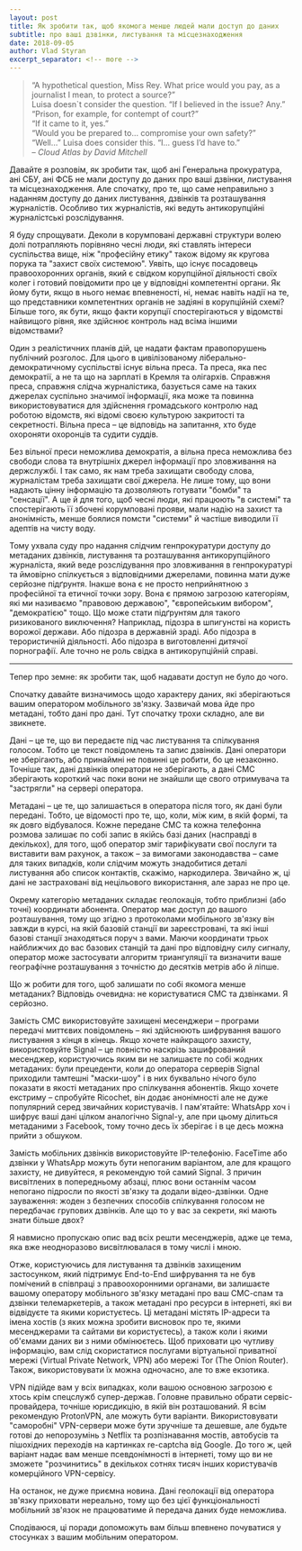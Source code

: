 ```yaml
---
layout: post
title: Як зробити так, щоб якомога менше людей мали доступ до даних 
subtitle: про ваші дзвінки, листування та місцезнаходження
date: 2018-09-05
author: Vlad Styran
excerpt_separator: <!-- more -->
---
```


>“A hypothetical question, Miss Rey. What price would you pay, as a journalist I mean, to protect a source?”<br/>
>Luisa doesn`t consider the question. “If I believed in the issue? Any.”<br/>
>“Prison, for example, for contempt of court?”<br/>
>“If it came to it, yes.”<br/>
>“Would you be prepared to… compromise your own safety?”<br/>
>“Well…” Luisa does consider this. “I… guess I’d have to.”<br/>
> – *Cloud Atlas by David Mitchell*

Давайте я розповім, як зробити так, щоб ані Генеральна прокуратура, ані СБУ, ані ФСБ не мали доступу до даних про ваші дзвінки, листування та місцезнаходження. Але спочатку, про те, що саме неправильно з наданням доступу до даних листування, дзвінків та розташування журналістів. Особливо тих журналістів, які ведуть антикорупційні журналістські розслідування.
<!-- more -->

Я буду спрощувати. Деколи в корумповані державні структури волею долі потрапляють порівняно чесні люди, які ставлять інтереси суспільства вище, ніж "професійну етику" також відому як кругова порука та "захист своїх системою". Уявіть, що існує посадовець правоохоронних органів, який є свідком корупційної діяльності своїх колег і готовий повідомити про це у відповідні компетентні органи. Як йому бути, якщо в нього немає впевненості, ні, немає навіть надії на те, що представники компетентних органів не задіяні в корупційній схемі? Більше того, як бути, якщо факти корупції спостерігаються у відомстві найвищого рівня, яке здійснює контроль над всіма іншими відомствами? 

Один з реалістичних планів дій, це надати фактам правопорушень публічний розголос. Для цього в цивілізованому ліберально-демократичному суспільстві існує вільна преса. Та преса, яка пес демократії, а не та що на зарплаті в Кремля та олігархів. Справжня преса, справжня слідча журналістика, базується саме на таких джерелах суспільно значимої інформації, яка може та повинна використовуватися для здійснення громадського контролю над роботою відомств, які відомі своєю культурою закритості та секретності. Вільна преса – це відповідь на запитання, хто буде охороняти охоронців та судити суддів.

Без вільної преси неможлива демократія, а вільна преса неможлива без свободи слова та внутрішніх джерел інформації про зловживання на держслужбі. І так само, як нам треба захищати свободу слова, журналістам треба захищати свої джерела. Не лише тому, що вони надають цінну інформацію та дозволяють готувати "бомби" та "сенсації". А ще й для того, щоб чесні люди, які працюють "в системі" та спостерігають її збочені корумповані прояви, мали надію на захист та анонімність, менше боялися помсти "системи" й частіше виводили її адептів на чисту воду.

Тому ухвала суду про надання слідчим генпрокуратури доступу до метаданих дзвінків, листування та розташування антикорупційного журналіста, який веде розслідування про зловживання в генпрокуратурі та ймовірно спілкується з відповідними джерелами, повинна мати дуже серйозне підґрунтя. Інакше вона є не просто неприйнятною з професійної та етичної точки зору. Вона є прямою загрозою категоріям, які ми називаємо "правовою державою", "європейським вибором", "демократією" тощо. Що може стати підґрунтям для такого ризикованого виключення? Наприклад, підозра в шпигунстві на користь ворожої держави. Або підозра в державній зраді. Або підозра в терористичній діяльності. Або підозра в виготовленні дитячої порнографії. Але точно не роль свідка в антикорупційній справі.

------------------------------------------------------

Тепер про земне: як зробити так, щоб надавати доступ не було до чого.

Спочатку давайте визначимось щодо характеру даних, які зберігаються вашим оператором мобільного зв'язку. Зазвичай мова йде про метадані, тобто дані про дані. Тут спочатку трохи складно, але ви звикнете. 

Дані – це те, що ви передаєте під час листування та спілкування голосом. Тобто це текст повідомлень та запис дзвінків. Дані оператори не зберігають, або принаймні не повинні це робити, бо це незаконно. Точніше так, дані дзвінків оператори не зберігають, а дані СМС зберігають короткий час поки вони не знайшли ще свого отримувача та "застрягли" на сервері оператора.

Метадані – це те, що залишається в оператора після того, як дані були передані. Тобто, це відомості про те, що, коли, між ким, в якій формі, та як довго відбувалося. Кожне передане СМС та кожна телефонна розмова залишає по собі запис в якійсь базі даних (насправді в декількох), для того, щоб оператор зміг тарифікувати свої послуги та виставити вам рахунок, а також – за вимогами законодавства – саме для таких випадків, коли слідчим можуть знадобитися деталі листування або список контактів, скажімо, наркодилера. Звичайно ж, ці дані не застраховані від нецільового використання, але зараз не про це.

Окрему категорію метаданих складає геолокація, тобто приблизні (або точні) координати абонента. Оператор має доступ до вашого розташування, тому що згідно з протоколами мобільного зв'язку він завжди в курсі, на якій базовій станції ви зареєстровані, та які інші базові станції знаходяться поруч з вами. Маючи координати трьох найближчих до вас базових станцій та дані про відповідну силу сигналу, оператор може застосувати алгоритм триангуляції та визначити ваше географічне розташування з точністю до десятків метрів або й ліпше.

Що ж робити для того, щоб залишати по собі якомога менше метаданих? Відповідь очевидна: не користуватися СМС та дзвінками. Я серйозно.

Замість СМС використовуйте захищені месенджери – програми передачі миттєвих повідомлень – які здійснюють шифрування вашого листування з кінця в кінець. Якщо хочете найкращого захисту, використовуйте Signal – це повністю наскрізь зашифрований месенджер, користуючись яким ви не залишаєте по собі жодних метаданих: були прецеденти, коли до оператора серверів Signal приходили тамтешні "маски-шоу" і в них буквально нічого було показати в якості метаданих про спілкування абонентів. Якщо хочете екстриму – спробуйте Ricochet, він додає анонімності але не дуже популярний серед звичайних користувачів. І пам'ятайте: WhatsApp хоч і шифрує ваші дані цілком аналогічно Signal-у, але при цьому ділиться метаданими з Facebook, тому точно десь їх зберігає і в це десь можна прийти з обшуком.

Замість мобільних дзвінків використовуйте IP-телефонію. FaceTime або дзвінки у WhatsApp можуть бути непоганим варіантом, але для кращого захисту, не дивуйтеся, я рекомендую той самий Signal. З причин висвітлених в попередньому абзаці, плюс вони останнім часом непогано підросли по якості зв'язку та додали відео-дзвінки. Одне зауваження: жоден з безпечних способів спілкування голосом не передбачає групових дзвінків. Але що то у вас за секрети, які мають знати більше двох?

Я навмисно пропускаю опис вад всіх решти месенджерів, адже це тема, яка вже неодноразово висвітлювалася в тому числі і мною.

Отже, користуючись для листування та дзвінків захищеним застосунком, який підтримує End-to-End шифрування та не був помічений в співпраці з правоохоронними органами, ви залишаєте вашому оператору мобільного зв'язку метадані про ваш СМС-спам та дзвінки телемаркетерів, а також метадані про ресурси в інтернеті, які ви відвідуєте та якими користуєтесь. Ці метадані містять IP-адреси та імена хостів (з яких можна зробити висновок про те, якими месенджерами та сайтами ви користуєтесь), а також коли і якими об'ємами даних ви з ними обмінюєтесь. Щоб приховати цю чутливу інформацію, вам слід скористатися послугами віртуальної приватної мережі (Virtual Private Network, VPN) або мережі Tor (The Onion Router). Також, використовувати їх можна одночасно, але то вже екзотика.

VPN підійде вам у всіх випадках, коли вашою основною загрозою є хтось крім спецслужб супер-держав. Головне правильно обрати сервіс-провайдера, точніше юрисдикцію, в якій він розташований. Я всім рекомендую ProtonVPN, але можуть бути варіанти. Використовувати "саморобні" VPN-сервери може бути зручніше та дешевше, але будьте готові до непорозумінь з Netflix та розпізнавання мостів, автобусів та пішохідних переходів на картинках re-captcha від Google. До того ж, цей варіант надає вам менше псевдонімності в інтернеті, тому що ви не зможете "розчинитись" в декількох сотнях тисяч інших користувачів комерційного VPN-сервісу.

На останок, не дуже приємна новина. Дані геолокації від оператора зв'язку приховати нереально, тому що без цієї функціональності мобільний зв'язок не працюватиме й передача даних буде неможлива.

Сподіваюся, ці поради допоможуть вам більш впевнено почуватися у стосунках з вашим мобільним оператором.